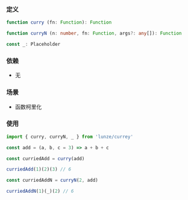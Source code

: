 ### 定义

```typescript
function curry (fn: Function): Function

function curryN (n: number, fn: Function, args?: any[]): Function

const _: Placeholder
```

### 依赖

 - 无

### 场景

 - 函数柯里化

### 使用

```typescript
import { curry, curryN, _ } from 'lunze/currey'

const add = (a, b, c = 3) => a + b + c

const curriedAdd = curry(add)

curriedAdd(1)(2)(3) // 6

const curriedAddN = curryN(2, add)

curriedAddN(1)(_)(2) // 6

```
